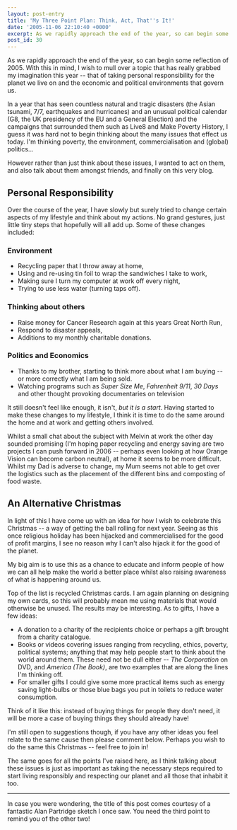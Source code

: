 ```yaml
---
layout: post-entry
title: 'My Three Point Plan: Think, Act, That''s It!'
date: '2005-11-06 22:10:40 +0000'
excerpt: As we rapidly approach the end of the year, so can begin some reflection of 2005. With this in mind, I wish to mull over a topic that has really grabbed my imagination this year -- that of taking personal responsibility for the planet we live on and the economic and political environments that govern us.
post_id: 30
---
```

As we rapidly approach the end of the year, so can begin some reflection of 2005. With this in mind, I wish to mull over a topic that has really grabbed my imagination this year -- that of taking personal responsibility for the planet we live on and the economic and political environments that govern us.

In a year that has seen countless natural and tragic disasters (the Asian tsunami, 7/7, earthquakes and hurricanes) and an unusual political calendar (G8, the UK presidency of the EU and a General Election) and the campaigns that surrounded them such as Live8 and Make Poverty History, I guess it was hard not to begin thinking about the many issues that effect us today. I'm thinking poverty, the environment, commercialisation and (global) politics...

However rather than just think about these issues, I wanted to act on them, and also talk about them amongst friends, and finally on this very blog.

## Personal Responsibility
Over the course of the year, I have slowly but surely tried to change certain aspects of my lifestyle and think about my actions. No grand gestures, just little tiny steps that hopefully will all add up. Some of these changes included:

### Environment
* Recycling paper that I throw away at home,
* Using and re-using tin foil to wrap the sandwiches I take to work,
* Making sure I turn my computer at work off every night,
* Trying to use less water (turning taps off).

### Thinking about others
* Raise money for Cancer Research again at this years Great North Run,
* Respond to disaster appeals,
* Additions to my monthly charitable donations.

### Politics and Economics
* Thanks to my brother, starting to think more about what I am buying -- or more correctly what I am being sold.
* Watching programs such as <cite>Super Size Me</cite>, <cite>Fahrenheit 9/11</cite>, <cite>30 Days</cite> and other thought provoking documentaries on television

It still doesn't feel like enough, it isn't, *but it is a start*. Having started to make these changes to my  lifestyle, I think it is time to do the same around the home and at work and getting others involved.

Whilst a small chat about the subject with Melvin at work the other day sounded promising (I'm hoping paper recycling and energy saving are two projects I can push forward in 2006 -- perhaps even looking at how Orange Vision can become carbon neutral), at home it seems to be more difficult. Whilst my Dad is adverse to change, my Mum seems not able to get over the logistics such as the placement of the different bins and composting of food waste.

## An Alternative Christmas
In light of this I have come up with an idea for how I wish to celebrate this Christmas -- a way of getting the ball rolling for next year. Seeing as this once religious holiday has been hijacked and commercialised for the good of profit margins, I see no reason why I can't also hijack it for the good of the planet.

My big aim is to use this as a chance to educate and inform people of how we can all help make the world a better place whilst also raising awareness of what is happening around us.

Top of the list is recycled Christmas cards. I am again planning on designing my own cards, so this will probably mean me using materials that would otherwise be unused. The results may be interesting. As to gifts, I have a few ideas:

* A donation to a charity of the recipients choice or perhaps a gift brought from a charity catalogue.
* Books or videos covering issues ranging from recycling, ethics, poverty, political systems; anything that may help people start to think about the world around them. These need not be dull either -- <cite>The Corporation</cite> on DVD, and <cite>America (The Book)</cite>, are two examples that are along the lines I'm thinking off.
* For smaller gifts I could give some more practical items such as energy saving light-bulbs or those blue bags you put in toilets to reduce water consumption.

Think of it like this: instead of buying things for people they don't need, it will be more a case of buying things they should already have!

I'm still open to suggestions though, if you have any other ideas you feel relate to the same cause then please comment below. Perhaps you wish to do the same this Christmas -- feel free to join in!

The same goes for all the points I've raised here, as I think talking about these issues is just as important as taking the necessary steps required to start living responsibly and respecting our planet and all those that inhabit it too.

***

In case you were wondering, the title of this post comes courtesy of a fantastic Alan Partridge sketch I once saw. You need the third point to remind you of the other two!